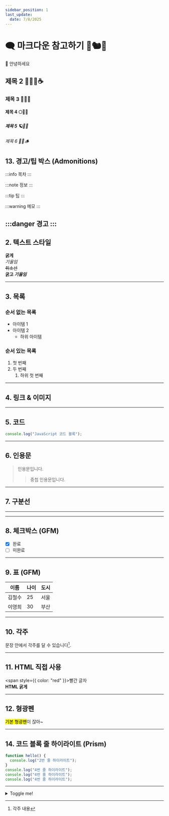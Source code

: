 ```yaml
---
sidebar_position: 1
last_update:
  date: 7/8/2025
---
```


# 🗨️ 마크다운 참고하기 🍩🐿️🍦
👋 안녕하세요
## 제목 2 🍪🍄‍🟫☕
### 제목 3 🤎🧸📜
#### 제목 4 🌕🍞🍂
##### 제목 5 🪐🧺🥖
###### 제목 6 🐌🐻🪵

## 13. 경고/팁 박스 (Admonitions)

:::info
목차
:::

:::note
정보
:::

:::tip
팁
:::

:::warning
메모
:::

:::danger
경고
:::
---


## 2. 텍스트 스타일
**굵게**  
*기울임*  
~~취소선~~  
**굵고 _기울임_**

---

## 3. 목록
### 순서 없는 목록
- 아이템 1
- 아이템 2
  - 하위 아이템

### 순서 있는 목록
1. 첫 번째
2. 두 번째
   1. 하위 첫 번째

---

## 4. 링크 & 이미지

---

## 5. 코드
```js
console.log("JavaScript 코드 블록");
```

---

## 6. 인용문
> 인용문입니다.
>> 중첩 인용문입니다.

---

## 7. 구분선
---

---

## 8. 체크박스 (GFM)
- [x] 완료
- [ ] 미완료

---

## 9. 표 (GFM)
| 이름  | 나이 | 도시 |
|-------|------|------|
| 김철수 | 25   | 서울 |
| 이영희 | 30   | 부산 |

---

## 10. 각주
문장 안에서 각주를 달 수 있습니다[^1].

[^1]: 각주 내용

---

## 11. HTML 직접 사용
<span style={{ color: "red" }}>빨간 글자</span>  
<b>HTML 굵게</b>

---

## 12. 형광펜
<mark>기본 형광펜</mark>이 잖아~






---

## 14. 코드 블록 줄 하이라이트 (Prism)
```js {1,4}
function hello() {
  console.log("2번 줄 하이라이트");
}
console.log("4번 줄 하이라이트");
console.log("4번 줄 하이라이트");
console.log("4번 줄 하이라이트");
```

---


<details>
  <summary>Toggle me!</summary>

  This is the detailed content

  ```js
  console.log("Markdown features including the code block are available");
  ```
</details>